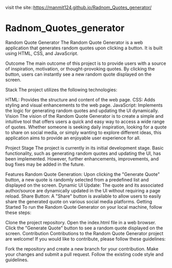 visit the site::https://manmit124.github.io/Radnom_Quotes_generator/

# Radnom_Quotes_generator
Random Quote Generator
The Random Quote Generator is a web application that generates random quotes upon clicking a button. It is built using HTML, CSS, and JavaScript.

Outcome
The main outcome of this project is to provide users with a source of inspiration, motivation, or thought-provoking quotes. By clicking the button, users can instantly see a new random quote displayed on the screen.

Stack
The project utilizes the following technologies:

HTML: Provides the structure and content of the web page.
CSS: Adds styling and visual enhancements to the web page.
JavaScript: Implements the logic for generating random quotes and updating the UI dynamically.
Vision
The vision of the Random Quote Generator is to create a simple and intuitive tool that offers users a quick and easy way to access a wide range of quotes. Whether someone is seeking daily inspiration, looking for a quote to share on social media, or simply wanting to explore different ideas, this application aims to provide an enjoyable user experience for all.

Project Stage
The project is currently in its initial development stage. Basic functionality, such as generating random quotes and updating the UI, has been implemented. However, further enhancements, improvements, and bug fixes may be added in the future.

Features
Random Quote Generation: Upon clicking the "Generate Quote" button, a new quote is randomly selected from a predefined list and displayed on the screen.
Dynamic UI Update: The quote and its associated author/source are dynamically updated in the UI without requiring a page reload.
Share Button: A "Share" button is available to allow users to easily share the generated quote on various social media platforms.
Getting Started
To run the Random Quote Generator on your local machine, follow these steps:

Clone the project repository.
Open the index.html file in a web browser.
Click the "Generate Quote" button to see a random quote displayed on the screen.
Contribution
Contributions to the Random Quote Generator project are welcome! If you would like to contribute, please follow these guidelines:

Fork the repository and create a new branch for your contribution.
Make your changes and submit a pull request.
Follow the existing code style and guidelines.

